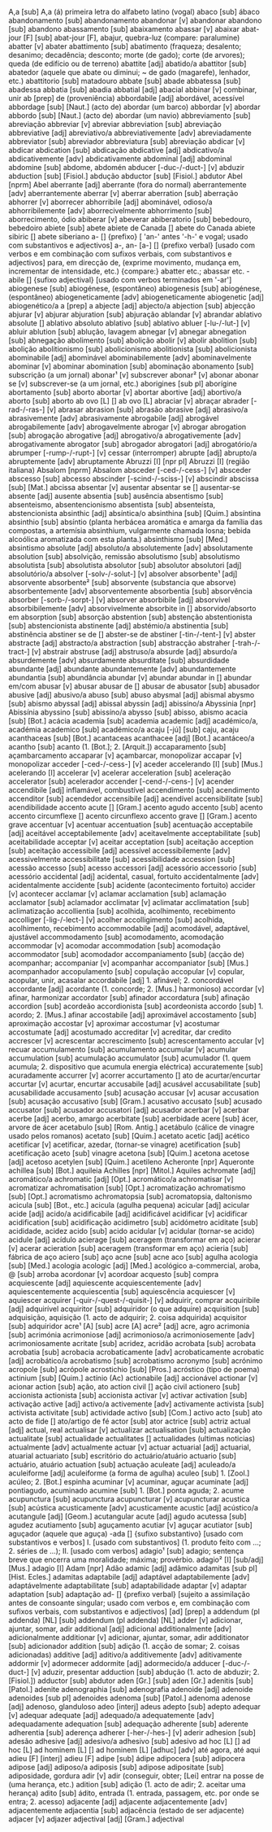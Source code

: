 A,a [sub] A,a (á) primeira letra do alfabeto latino (vogal)
abaco [sub] ábaco
abandonamento [sub] abandonamento
abandonar [v] abandonar
abandono [sub] abandono
abassamento [sub] abaixamento
abassar [v] abaixar
abat-jour [F] [sub] abat-jour [F], abajur, quebra-luz (compare: paralumine)
abatter [v] abater
abattimento [sub] abatimento (fraqueza; desalento; desanimo; decadência;
desconto; morte (de gado); corte (de arvores); queda (de edifício ou de
terreno)
abattite [adj] abatido/a
abattitor [sub] abatedor (aquele que abate ou diminui; ~ de gado (magarefe),
lenhador, etc.)
abattitorio [sub] matadouro
abbate [sub] abade
abbatessa [sub] abadessa
abbatia [sub] abadia
abbatial [adj] abacial
abbinar [v] combinar, unir
ab [prep] de (proveniência)
abbordabile [adj] abordável, acessível
abbordage [sub] [Naut.] (acto de) abordar (um barco)
abbordar [v] abordar
abbordo [sub] [Naut.] (acto de) abordar (um navio)
abbreviamento [sub] abreviação
abbreviar [v] abreviar
abbreviation [sub] abreviação
abbreviative [adj] abreviativo/a
abbreviativemente [adv] abreviadamente
abbreviator [sub] abreviador
abbreviatura [sub] abreviação
abdicar [v] abdicar
abdication [sub] abdicação
abdicative [adj] abdicativo/a
abdicativemente [adv] abdicativamente
abdominal [adj] abdominal
abdomine [sub] abdome, abdomén
abducer [-duc-/-duct-] [v] abduzir
abduction [sub] [Fisiol.] abdução
abductor [sub] [Fisiol.] abdutor
Abel [nprm] Abel
aberrante [adj] aberrante (fora do normal)
aberrantemente [adv] aberrantemente
aberrar [v] aberrar
aberration [sub] aberração
abhorrer [v] aborrecer
abhorribile [adj] abominável, odioso/a
abhorribilemente [adv] aborrecivelmente
abhorrimento [sub] aborrecimento, ódio
abiberar [v] abeverar
abiberatorio [sub] bebedouro, bebedoiro
abiete [sub] abete
abiete de Canada [] abete do Canada
abiete sibiric [] abete siberiano
a- [] {prefixo} [ 'an-' antes '-h-' e vogal; usado com substantivos e adjectivos]
a-, an-
[a-] [] {prefixo verbal} [usado com verbos e em combinação com sufixos
verbais, com substantivos e adjectivos] para, em direcção de, (exprime
movimento, mudança em, incrementar de intensidade, etc.) {compare:}
abatter etc.; abassar etc.
-abile [] {sufixo adjectival} [usado com verbos terminados em '-ar']
abiogenese [sub] abiogénese, (espontâneo)
abiogenesis [sub] abiogénese, (espontâneo)
abiogeneticamente [adv] abiogeneticamente
abiogenetic [adj] abiogenético/a
a [prep] a
abjecte [adj] abjecto/a
abjection [sub] abjecção
abjurar [v] abjurar
abjuration [sub] abjuração
ablandar [v] abrandar
ablativo absolute [] ablativo absoluto
ablativo [sub] ablativo
abluer [-lu-/-lut-] [v] abluir
ablution [sub] ablução, lavagem
abnegar [v] abnegar
abnegation [sub] abnegação
abolimento [sub] abolição
abolir [v] abolir
abolition [sub] abolição
abolitionismo [sub] abolicionismo
abolitionista [sub] abolicionista
abominabile [adj] abominável
abominabilemente [adv] abominavelmente
abominar [v] abominar
abomination [sub] abominação
abonamento [sub] subscrição (a um jornal)
abonar¹ [v] subscrever
abonar² [v] abonar
abonar se [v] subscrever-se (a um jornal, etc.)
aborigines [sub pl] aborígine
abortamento [sub] aborto
abortar [v] abortar
abortive [adj] abortivo/a
aborto [sub] aborto
ab ovo [L] [] ab ovo [L]
abraciar [v] abraçar
abrader [-rad-/-ras-] [v] abrasar
abrasion [sub] abrasão
abrasive [adj] abrasivo/a
abrasivemente [adv] abrasivamente
abrogabile [adj] abrogável
abrogabilemente [adv] abrogavelmente
abrogar [v] abrogar
abrogation [sub] abrogação
abrogative [adj] abrogativo/a
abrogativemente [adv] abrogativamente
abrogator [sub] abrogador
abrogatori [adj] abrogatório/a
abrumper [-rump-/-rupt-] [v] cessar (interromper)
abrupte [adj] abrupto/a
abruptemente [adv] abruptamente
Abruzzi [I] [npr pl] Abruzzi [I] (região italiana)
Absalom [nprm] Absalom
absceder [-ced-/-cess-] [v] absceder
abscesso [sub] abcesso
abscinder [-scind-/-sciss-] [v] abscindir
abscissa [sub] [Mat.] abcissa
absentar [v] ausentar
absentar se [] ausentar-se
absente [adj] ausente
absentia [sub] ausência
absentismo [sub] absenteismo, absentencionismo
absentista [sub] absenteísta, abstencionista
absinthic [adj] absíntica/o
absinthina [sub] [Quim.] absíntina
absinthio [sub] absíntio (planta herbácea aromática e amarga da família das
compostas, a artemísia absinthium, vulgarmente chamada losna; bebida
alcoólica aromatizada com esta planta.)
absinthismo [sub] [Med.] absintismo
absolute [adj] absoluto/a
absolutemente [adv] absolutamente
absolution [sub] absolvição, remissão
absolutismo [sub] absolutismo
absolutista [sub] absolutista
absolutor [sub] absolutor
absolutori [adj] absolutório/a
absolver [-solv-/-solut-] [v] absolver
absorbente¹ [adj] absorvente
absorbente² [sub] absorvente (substancia que absorve)
absorbentemente [adv] absorventemente
absorbentia [sub] absorvência
absorber [-sorb-/-sorpt-] [v] absorver
absorbibile [adj] absorvível
absorbibilemente [adv] absorvivelmente
absorbite in [] absorvido/absorto em
absorption [sub] absorção
abstention [sub] abstenção
abstentionista [sub] abstencionista
abstinente [adj] abstémio/a
abstinentia [sub] abstinência
abstiner se de [] abster-se de
abstiner [-tin-/-tent-] [v] abster
abstracte [adj] abstracto/a
abstraction [sub] abstracção
abstraher [-trah-/-tract-] [v] abstrair
abstruse [adj] abstruso/a
absurde [adj] absurdo/a
absurdemente [adv] absurdamente
absurditate [sub] absurdidade
abundante [adj] abundante
abundantemente [adv] abundantemente
abundantia [sub] abundância
abundar [v] abundar
abundar in [] abundar em/com
abusar [v] abusar
abusar de [] abusar de
abusator [sub] abusador
abusive [adj] abusivo/a
abuso [sub] abuso
abysmal [adj] abismal
abysmo [sub] abismo
abyssal [adj] abissal
abyssin [adj] abissíno/a
Abyssinia [npr] Abissínia
abyssino [sub] abissíno/a
abysso [sub] abisso, abismo
acacia [sub] [Bot.] acácia
academia [sub] academia
academic [adj] académico/a, académia
academico [sub] académico/a
acaju [-jú] [sub] caju, acaju
acanthaceas [sub] [Bot.] acantaceas
acanthacee [adj] [Bot.] acantáceo/a
acantho [sub] acanto (1. [Bot.]; 2. [Arquit.])
accaparamento [sub] açambarcamento
accaparar [v] açambarcar, monopolizar
accapar [v] monopolizar
acceder [-ced-/-cess-] [v] aceder
accelerando [I] [sub] [Mus.] acelerando [I]
accelerar [v] acelerar
acceleration [sub] aceleração
accelerator [sub] acelerador
accender [-cend-/-cens-] [v] acender
accendibile [adj] inflamável, combustível
accendimento [sub] acendimento
accenditor [sub] acendedor
accensibile [adj] acendível
accensibilitate [sub] acendibilidade
accento acute [] [Gram.] acento agudo
accento [sub] acento
accento circumflexe [] acento circunflexo
accento grave [] [Gram.] acento grave
accentuar [v] acentuar
accentuation [sub] acentuação
acceptabile [adj] aceitável
acceptabilemente [adv] aceitavelmente
acceptabilitate [sub] aceitabilidade
acceptar [v] aceitar
acceptation [sub] aceitação
acception [sub] aceitação
accessibile [adj] acessível
accessibilemente [adv] acessivelmente
accessibilitate [sub] acessibilidade
accession [sub] acessão
accesso [sub] acesso
accessori [adj] acessório
accessorio [sub] acessório
accidental [adj] acidental, casual, fortuito
accidentalmente [adv] acidentalmente
accidente [sub] acidente (acontecimento fortuito)
accider [v] acontecer
acclamar [v] aclamar
acclamation [sub] aclamação
acclamator [sub] aclamador
acclimatar [v] aclimatar
acclimatation [sub] aclimatização
accollientia [sub] acolhida, acolhimento, recebimento
accolliger [-lig-/-lect-] [v] acolher
accolligimento [sub] acolhida, acolhimento, recebimento
accommodabile [adj] acomodável, adaptável, ajustável
accommodamento [sub] acomodamento, acomodação
accommodar [v] acomodar
accommodation [sub] acomodação
accommodator [sub] acomodador
accompaniamento [sub] (acção de) acompanhar;
accompaniar [v] acompanhar
accompaniator [sub] [Mus.] acompanhador
accopulamento [sub] copulação
accopular [v] copular, acopular, unir, acasalar
accordabile [adj] 1. afinável; 2. concordável
accordante [adj] acordante (1. concorde; 2. [Mus.] harmonioso)
accordar [v] afinar, harmonizar
accordator [sub] afinador
accordatura [sub] afinação
accordion [sub] acordeão
accordionista [sub] acordeonista
accordo [sub] 1. acordo; 2. [Mus.] afinar
accostabile [adj] aproximável
accostamento [sub] aproximação
accostar [v] aproximar
accostumar [v] acostumar
accostumate [adj] acostumado
accreditar [v] acreditar, dar credito
accrescer [v] acrescentar
accrescimento [sub] acrescentamento
accular [v] recuar
accumulamento [sub] acumulamento
accumular [v] acumular
accumulation [sub] acumulação
accumulator [sub] acumulador (1. quem acumula; 2. dispositivo que acumula
energia eléctrica)
accuratemente [sub] acuradamente
accurrer [v] acorrer
accurtamento [] ato de acurtar/encurtar
accurtar [v] acurtar, encurtar
accusabile [adj] acusável
accusabilitate [sub] acusabilidade
accusamento [sub] acusação
accusar [v] acusar
accusation [sub] acusação
accusativo [sub] [Gram.] acusativo
accusato [sub] acusado
accusator [sub] acusador
accusatori [adj] acusador
acerbar [v] acerbar
acerbe [adj] acerbo, amargo
acerbitate [sub] acerbidade
acere [sub] ácer, arvore de ácer
acetabulo [sub] [Rom. Antig.] acetábulo (cálice de vinagre usado pelos
romanos)
acetato [sub] [Quim.] acetato
acetic [adj] acético
acetificar [v] acetificar, azedar, (tornar-se vinagre)
acetification [sub] acetificação
aceto [sub] vinagre
acetona [sub] [Quim.] acetona
acetose [adj] acetoso
acetylen [sub] [Quim.] acetileno
Acheronte [npr] Aqueronte
achillea [sub] [Bot.] aquileia
Achilles [npr] [Mitol.] Aquiles
achromate [adj] acromático/a
achromatic [adj] [Opt.] acromático/a
achromatisar [v] acromatizar
achromatisation [sub] [Opt.] acromatização
achromatismo [sub] [Opt.] acromatismo
achromatopsia [sub] acromatopsia, daltonismo
acicula [sub] [Bot., etc.] acicula (agulha pequena)
acicular [adj] acicular
acide [adj] acido/a
acidificabile [adj] acidificável
acidificar [v] acidificar
acidification [sub] acidificação
acidimetro [sub] acidómetro
aciditate [sub] acididade, acidez
acido [sub] acido
acidular [v] acidular (tornar-se acido)
acidule [adj] acídulo
acierage [sub] aceragem (transformar em aço)
acierar [v] acerar
acieration [sub] aceragem (transformar em aço)
acieria [sub] fábrica de aço
aciero [sub] aço
acne [sub] acne
aco [sub] agulha
acologia [sub] [Med.] acologia
acologic [adj] [Med.] acológico
a-commercial, aroba, @ [sub] arroba
acordonar [v] acordoar
acquesto [sub] compra
acquiescente [adj] aquiescente
acquiescentemente [adv] aquiescentemente
acquiescentia [sub] aquiescência
acquiescer [v] aquiescer
acquirer [-quir-/-quest-/-quisit-] [v] adquirir, comprar
acquiribile [adj] adquirível
acquiritor [sub] adquiridor (o que adquire)
acquisition [sub] adquisição, aquisição (1. acto de adquirir; 2. coisa
adquirida)
acquisitor [sub] adquiridor
acre¹ [A] [sub] acre [A]
acre² [adj] acre, agro
acrimonia [sub] acrimónia
acrimoniose [adj] acrimonioso/a
acrimoniosemente [adv] acrimoniosamente
acritate [sub] acridez, acridão
acrobata [sub] acrobata
acrobatia [sub] acrobacia
acrobaticamente [adv] acrobaticamente
acrobatic [adj] acrobático/a
acrobatismo [sub] acrobatismo
acronymo [sub] acrónimo
acropole [sub] acrópole
acrostichio [sub] [Pros.] acróstico (tipo de poema)
actinium [sub] [Quim.] actínio (Ac)
actionabile [adj] accionável
actionar [v] acionar
action [sub] ação, ato
action civil [] ação civil
actionero [sub] accionista
actionista [sub] accionista
activar [v] activar
activation [sub] activação
active [adj] activo/a
activemente [adv] activamente
activista [sub] activista
activitate [sub] actividade
activo [sub] [Com.] activo
acto [sub] ato
acto de fide [] ato/artigo de fé
actor [sub] ator
actrice [sub] actriz
actual [adj] actual, real
actualisar [v] actualizar
actualisation [sub] actualização
actualitate [sub] actualidade
actualitates [] actualidades (ultimas noticias)
actualmente [adv] actualmente
actuar [v] actuar
actuarial [adj] actuarial, atuarial
actuariato [sub] escritório do actuário/atuário
actuario [sub] actuário, atuário
actuation [sub] actuação
aculeate [adj] aculeado/a
aculeiforme [adj] aculeiforme (a forma de agulha)
aculeo [sub] 1. [Zool.] acúleo; 2. [Bot.] espinha
acuminar [v] acuminar, aguçar
acuminate [adj] pontiagudo, acuminado
acumine [sub] 1. [Bot.] ponta aguda; 2. acume
acupunctura [sub] acupunctura
acupuncturar [v] acupuncturar
acustica [sub] acústica
acusticamente [adv] acusticamente
acustic [adj] acústico/a
acutangule [adj] [Geom.] acutangular
acute [adj] agudo
acutessa [sub] agudez
acutiamento [sub] aguçamento
acutiar [v] aguçar
acutiator [sub] aguçador (aquele que aguça)
-ada [] {sufixo substantivo} [usado com substantivos e verbos] I. [usado com substantivos] (1. produto feito com ...; 2. séries de ...); II. [usado com verbos]
adagio¹ [sub] adagio; sentença breve que encerra uma moralidade; máxima;
provérbio.
adagio² [I] [sub/adj] [Mus.] adagio [I]
Adam [npr] Adão
adamic [adj] adâmico
adamitas [sub pl] [Hist. Ecles.] adamitas
adaptabile [adj] adaptável
adaptabilemente [adv] adaptávelmente
adaptabilitate [sub] adaptabilidade
adaptar [v] adaptar
adaptation [sub] adaptação
ad- [] {prefixo verbal} [sujeito a assimilação antes de consoante singular;
usado com verbos e, em combinação com sufixos verbais, com substantivos e
adjectivos]
[ad] [prep] a
addendum (pl addenda) [NL] [sub] addendum (pl addenda) [NL]
adder [v] adicionar, ajuntar, somar, adir
additional [adj] adicional
additionalmente [adv] adicionalmente
additionar [v] adicionar, ajuntar, somar, adir
additionator [sub] adicionador
addition [sub] adição (1. acção de somar; 2. coisas adicionadas)
additive [adj] aditivo/a
additivemente [adv] aditivamente
addormir [v] adormecer
addormite [adj] adormecido/a
adducer [-duc-/-duct-] [v] aduzir, presentar
adduction [sub] abdução (1. acto de abduzir; 2. [Fisiol.])
adductor [sub] abdutor
aden [Gr.] [sub] aden [Gr.]
adenitis [sub] [Patol.] adenite
adenographia [sub] adenografia
adenoide [adj] adenoide
adenoides [sub pl] adenoides
adenoma [sub] [Patol.] adenoma
adenose [adj] adenoso, glanduloso
adeo [interj] adeus
adepto [sub] adepto
adequar [v] adequar
adequate [adj] adequado/a
adequatemente [adv] adequadamente
adequation [sub] adequação
adherente [sub] aderente
adherentia [sub] aderença
adherer [-her-/-hes-] [v] aderir
adhesion [sub] adesão
adhesive [adj] adesivo/a
adhesivo [sub] adesivo
ad hoc [L] [] ad hoc [L]
ad hominem [L] [] ad hominem [L]
[adhuc] [adv] até agora, até aqui
adieu [F] [interj] adieu [F]
adipe [sub] ádipe
adipocera [sub] adipocera
adipose [adj] adiposo/a
adiposis [sub] adipose
adipositate [sub] adiposidade, gordura
adir [v] adir (conseguir, obter; [Lei] entrar na posse de (uma herança, etc.)
adition [sub] adição (1. acto de adir; 2. aceitar uma herança)
adito [sub] ádito, entrada (1. entrada, passagem, etc. por onde se entra; 2.
acesso)
adjacente [adj] adjacente
adjacentemente [adv] adjacentemente
adjacentia [sub] adjacência (estado de ser adjacente)
adjacer [v] adjazer
adjectival [adj] [Gram.] adjectival
